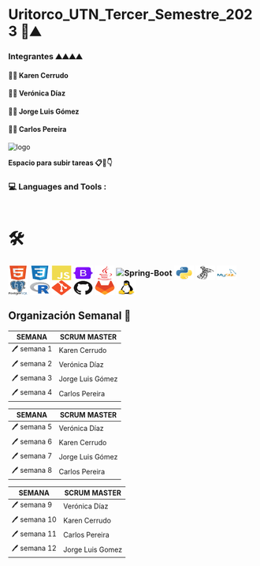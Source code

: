 # Uritorco_UTN_Tercer_Semestre_2023 👋⛰️

### Integrantes ⛰️⛰️⛰️⛰️
#### 👨‍💻 Karen Cerrudo
#### 👨‍💻 Verónica Díaz
#### 👩‍💻 Jorge Luis Gómez
#### 👩‍💻 Carlos Pereira
![logo](https://github.com/CodeSystem2022/Uritorco_UTN_Tercer_Semestre_2023/blob/main/logo_uritorco.gif)

**Espacio para subir tareas 📋📌👇**<div>
  <h3> 💻 Languages and Tools :
             <div style="display: inline_block"><br>
  <h1>🛠</h1>
   <img align="center" alt="HTML" height="30" width="40" src="https://raw.githubusercontent.com/devicons/devicon/master/icons/html5/html5-original.svg">
  <img align="center" alt="CSS" height="30" width="40" src="https://raw.githubusercontent.com/devicons/devicon/master/icons/css3/css3-original.svg">
  <img align="center" alt="JavaScript" height="30" width="40" src="https://raw.githubusercontent.com/devicons/devicon/master/icons/javascript/javascript-plain.svg">
  <img align="center" alt="bootstrap" height="30" width="40" src="https://raw.githubusercontent.com/devicons/devicon/master/icons/bootstrap/bootstrap-original.svg">
  <img align="center" alt="Java" height="30" width="40" src="https://raw.githubusercontent.com/devicons/devicon/master/icons/java/java-plain.svg">
  <img align="center" alt="Spring-Boot" height="30" width="40" src="https://i.postimg.cc/KzPHWxqN/Spring.png">
  <img align="center" alt="Python" height="30" width="40" src="https://raw.githubusercontent.com/devicons/devicon/master/icons/python/python-original.svg">
  <img align="center" alt="sqlserver" height="30" width="40" src="https://raw.githubusercontent.com/devicons/devicon/master/icons/microsoftsqlserver/microsoftsqlserver-plain.svg">
  <img align="center" alt="Mysql" height="30" width="40" src="https://raw.githubusercontent.com/devicons/devicon/master/icons/mysql/mysql-original-wordmark.svg">
  <img align="center" alt="PostgreSQL" height="30" width="40" src="https://raw.githubusercontent.com/devicons/devicon/master/icons/postgresql/postgresql-original-wordmark.svg">
  <img align="center" alt="r" height="30" width="40" src="https://raw.githubusercontent.com/devicons/devicon/master/icons/r/r-original.svg">
  <img align="center" alt="Git" height="30" width="40" src="https://raw.githubusercontent.com/devicons/devicon/master/icons/git/git-plain.svg">
  <img align="center" alt="GitHub" height="30" width="40" src="https://raw.githubusercontent.com/devicons/devicon/master/icons/github/github-original.svg">
  <img align="center" alt="GitLab" height="30" width="40" src="https://raw.githubusercontent.com/devicons/devicon/master/icons/gitlab/gitlab-original.svg">
  <img align="center" alt="Linux" height="30" width="40" src="https://raw.githubusercontent.com/devicons/devicon/master/icons/linux/linux-original.svg">
  
</div>
    
    


## Organización Semanal 🎫 
    

| SEMANA        | SCRUM MASTER  |
|-------------- | ------------- |
| 🖊️ semana 1   | Karen Cerrudo  |
| 🖊️ semana 2   | Verónica Díaz  |
| 🖊️ semana 3	 | Jorge Luis Gómez |
| 🖊️ semana 4	 | Carlos Pereira | 

| SEMANA        | SCRUM MASTER  |
|-------------- | ------------- |
| 🖊️ semana 5  | Verónica Díaz  |
| 🖊️ semana 6   | Karen Cerrudo  |
| 🖊️ semana 7	 | Jorge Luis Gómez
| 🖊️ semana 8	 | Carlos Pereira | 

| SEMANA        | SCRUM MASTER  |
|-------------- | ------------- |
| 🖊️ semana 9  | Verónica Díaz  |
| 🖊️ semana 10   | Karen Cerrudo  |
| 🖊️ semana 11	 | Carlos Pereira
| 🖊️ semana 12	 | Jorge Luis Gomez | 
